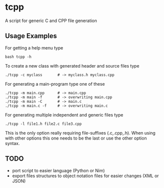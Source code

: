 # tcpp
A script for generic C and CPP file generation

## Usage Examples

For getting a help menu type
```
bash tcpp -h
```
To create a new class with generated header and source files type
```
./tcpp -c myclass       # -> myclass.h myclass.cpp
```
For generating a main-program type one of these
```
./tcpp -m main.cpp      # -> main.cpp
./tcpp -m main -f       # -> overwriting main.cpp
./tcpp -m main -C       # -> main.c
./tcpp -m main.c -f     # -> overwriting main.c
```
For generating multiple independent and generic files type
```
./tcpp -l file1.h file2.c file3.cpp
```
This is the only option really requiring file-suffixes (.c,.cpp,.h).
When using with other options this one needs to be the last or use the other option syntax.

## TODO
* port script to easier language (Python or Nim)
* export files structures to object notation files for easier changes (XML or JSON)
